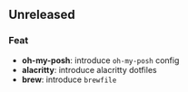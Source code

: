 ## Unreleased

### Feat

- **oh-my-posh**: introduce `oh-my-posh` config
- **alacritty**: introduce alacritty dotfiles
- **brew**: introduce `brewfile`
